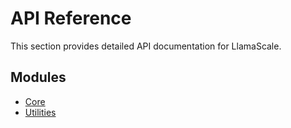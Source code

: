 # API Reference

This section provides detailed API documentation for LlamaScale.

## Modules

- [Core](core.md)
- [Utilities](utilities.md)

